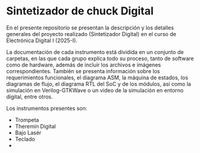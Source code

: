 # Sintetizador de chuck Digital

En el presente repositorio se presentan la descripción y los detalles generales del proyecto realizado (Sintetizador Digital) en el curso de Electrónica Digital I (2025-I). 

La documentación de cada instrumento está dividida en un conjunto de carpetas, en las que cada grupo explica todo su proceso, tanto de software como de hardware, además de incluir los archivos e imágenes correspondientes. También se presenta información sobre los requerimientos funcionales, el diagrama ASM, la máquina de estados, los diagramas de flujo, el diagrama RTL del SoC y de los módulos, así como la simulación en Verilog-GTKWave o un video de la simulación en entorno digital, entre otros.

Los instrumentos presentes son:

- Trompeta
- Theremín Digital
- Bajo Lasér
- Teclado
-
